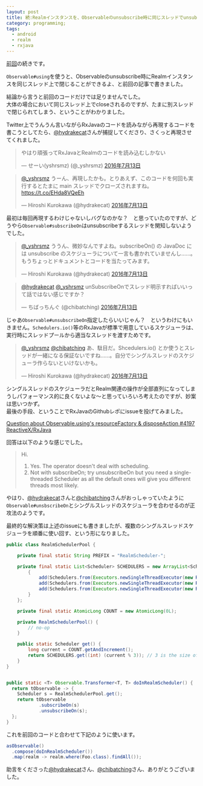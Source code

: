 ```yaml
---
layout: post
title: 続:Realmインスタンスを、Observableのunsubscribe時に同じスレッドでunsubscribeする
category: programming;
tags:
  - android
  - realm
  - rxjava
---
```


[前回](/2016/07/08/how-to-close-realm-upon-unsubscribe/)の続きです。

`Observable#using`を使うと、Observableのunsubscribe時にRealmインスタンスを同じスレッド上で閉じることができるよ、と前回の記事で書きました。

結論から言うと前回のコードだけでは足りませんでした。  
大体の場合において同じスレッド上でcloseされるのですが、たまに別スレッドで閉じられてしまう、ということがわかりました。

Twitter上でうんうん言いながらRxJavaのコードを読みながら再現するコードを書こうとしてたら、[@hydrakecat](https://twitter.com/hydrakecat)さんが捕捉してくださり、さくっと再現させてくれました。

<blockquote class="twitter-tweet" data-lang="ja"><p lang="ja" dir="ltr">やはり頑張ってRxJavaとRealmのコードを読み込むしかない</p>&mdash; せーい(yshrsmz) (@_yshrsmz) <a href="https://twitter.com/_yshrsmz/status/753075450906378241">2016年7月13日</a></blockquote>

<blockquote class="twitter-tweet" data-lang="ja"><p lang="ja" dir="ltr"><a href="https://twitter.com/_yshrsmz">@_yshrsmz</a> うーん、再現したかも。とりあえず、このコードを何回も実行するとたまに main スレッドでクローズされますね。<a href="https://t.co/EHda8VQeEh">https://t.co/EHda8VQeEh</a></p>&mdash; Hiroshi Kurokawa (@hydrakecat) <a href="https://twitter.com/hydrakecat/status/753121477050953728">2016年7月13日</a></blockquote>

最初は毎回再現するわけじゃないしバグなのかな？　と思っていたのですが、どうやら`Observable#subscribeOn`はunsubscribeするスレッドを関知しないようでした。

<blockquote class="twitter-tweet" data-lang="ja"><p lang="ja" dir="ltr"><a href="https://twitter.com/_yshrsmz">@_yshrsmz</a> ううん、微妙なんですよね。subscribeOn() の JavaDoc には unsubscribe のスケジューラについて一言も書かれていませんし……。もうちょっとドキュメントとコードを当たってみます。</p>&mdash; Hiroshi Kurokawa (@hydrakecat) <a href="https://twitter.com/hydrakecat/status/753174895706509313">2016年7月13日</a></blockquote>

<blockquote class="twitter-tweet" data-lang="ja"><p lang="ja" dir="ltr"><a href="https://twitter.com/hydrakecat">@hydrakecat</a> <a href="https://twitter.com/_yshrsmz">@_yshrsmz</a> unSubscribeOnでスレッド明示すればいいって話ではない感じですか？</p>&mdash; ちばっちんぐ (@chibatching) <a href="https://twitter.com/chibatching/status/753176554293694464">2016年7月13日</a></blockquote>

じゃあ`Observable#unsubscribeOn`指定したらいいじゃん？　というわけにもいきません。`Schedulers.io()`等のRxJavaが標準で用意しているスケジューラは、実行時にスレッドプールから適当なスレッドを渡すためです。

<blockquote class="twitter-tweet" data-lang="ja"><p lang="ja" dir="ltr"><a href="https://twitter.com/_yshrsmz">@_yshrsmz</a> <a href="https://twitter.com/chibatching">@chibatching</a> あ、駄目だ。Shcedulers.io() とか使うとスレッドが一緒になる保証ないですね……。自分でシングルスレッドのスケジューラ作らないといけないかも。</p>&mdash; Hiroshi Kurokawa (@hydrakecat) <a href="https://twitter.com/hydrakecat/status/753178239770562560">2016年7月13日</a></blockquote>

シングルスレッドのスケジューラだとRealm関連の操作が全部直列になってしまうしパフォーマンス的に良くないよな〜と思っていろいろ考えたのですが、妙案は思いつかず。  
最後の手段、ということでRxJavaのGithubレポにissueを投げてみました。

[Question about Observable.using's resourceFactory & disposeAction #4197 ReactiveX/RxJava](https://github.com/ReactiveX/RxJava/issues/4197)


回答は以下のような感じでした。

> Hi.
>
> 1) Yes. The operator doesn't deal with scheduling.
> 2) Not with subscribeOn; try unsubscribeOn but you need a single-threaded Scheduler as all the default ones will give you different threads most likely.

やはり、[@hydrakecat](https://twitter.com/hydrakecat)さんと[@chibatching](https://twitter.com/chibatching)さんがおっしゃっていたように`Observable#unsbscribeOn`とシングルスレッドのスケジューラを合わせるのが正攻法のようです。


最終的な解決策は上述のissueにも書きましたが、複数のシングルスレッドスケジューラを順番に使い回す、という形になりました。

```java
public class RealmSchedulerPool {

    private final static String PREFIX = "RealmScheduler-";

    private final static List<Scheduler> SCHEDULERS = new ArrayList<Scheduler>(){
        {
            add(Schedulers.from(Executors.newSingleThreadExecutor(new RxThreadFactory(PREFIX + "1-"))));
            add(Schedulers.from(Executors.newSingleThreadExecutor(new RxThreadFactory(PREFIX + "2-"))));
            add(Schedulers.from(Executors.newSingleThreadExecutor(new RxThreadFactory(PREFIX + "3-"))));
        }
    };

    private final static AtomicLong COUNT = new AtomicLong(0L);

    private RealmSchedulerPool() {
        // no-op
    }

    public static Scheduler get() {
        long current = COUNT.getAndIncrement();
        return SCHEDULERS.get((int) (current % 3)); // 3 is the size of SCHEDULERS
    }
}


public static <T> Observable.Transformer<T, T> doInRealmScheduler() {
  return tObservable -> {
    Scheduler s = RealmSchedulerPool.get();
    return tObservable
            .subscribeOn(s)
            .unsubscribeOn(s);
  };
}
```

これを前回のコードと合わせて下記のように使います。

```java
asObservable()
  .compose(doInRealmScheduler())
  .map(realm -> realm.where(Foo.class).findAll());
```

助言をくださった[@hydrakecat](https://twitter.com/hydrakecat)さん、[@chibatching](https://twitter.com/chibatching)さん、ありがとうございました。
